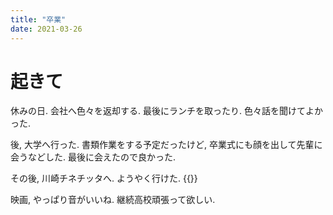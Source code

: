 ```yaml
---
title: "卒業"
date: 2021-03-26
---
```



# 起きて
休みの日. 会社へ色々を返却する. 最後にランチを取ったり. 色々話を聞けてよかった.

後, 大学へ行った. 書類作業をする予定だったけど, 卒業式にも顔を出して先輩に会うなどした. 最後に会えたので良かった.

その後, 川崎チネチッタへ.
ようやく行けた.
{{<tweet user="dango_bot" id="1375416369739534336">}}

映画, やっぱり音がいいね. 継続高校頑張って欲しい.